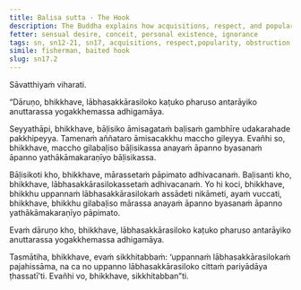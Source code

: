 ```yaml
---
title: Balisa sutta - The Hook
description: The Buddha explains how acquisitions, respect, and popularity are harsh, bitter, and severe, obstructing the attainment of the unsurpassed safety from the bondage using a simile of a fisherman casting a baited hook.
fetter: sensual desire, conceit, personal existence, ignorance
tags: sn, sn12-21, sn17, acquisitions, respect,popularity, obstruction, fisherman, baited hook, Māra
simile: fisherman, baited hook
slug: sn17.2
---
```


Sāvatthiyaṁ viharati.

“Dāruṇo, bhikkhave, lābhasakkārasiloko kaṭuko pharuso antarāyiko anuttarassa yogakkhemassa adhigamāya.

Seyyathāpi, bhikkhave, bāḷisiko āmisagataṁ baḷisaṁ gambhīre udakarahade pakkhipeyya. Tamenaṁ aññataro āmisacakkhu maccho gileyya. Evañhi so, bhikkhave, maccho gilabaḷiso bāḷisikassa anayaṁ āpanno byasanaṁ āpanno yathākāmakaraṇīyo bāḷisikassa.

Bāḷisikoti kho, bhikkhave, mārassetaṁ pāpimato adhivacanaṁ. Baḷisanti kho, bhikkhave, lābhasakkārasilokassetaṁ adhivacanaṁ. Yo hi koci, bhikkhave, bhikkhu uppannaṁ lābhasakkārasilokaṁ assādeti nikāmeti, ayaṁ vuccati, bhikkhave, bhikkhu gilabaḷiso mārassa anayaṁ āpanno byasanaṁ āpanno yathākāmakaraṇīyo pāpimato.

Evaṁ dāruṇo kho, bhikkhave, lābhasakkārasiloko kaṭuko pharuso antarāyiko anuttarassa yogakkhemassa adhigamāya.

Tasmātiha, bhikkhave, evaṁ sikkhitabbaṁ: ‘uppannaṁ lābhasakkārasilokaṁ pajahissāma, na ca no uppanno lābhasakkārasiloko cittaṁ pariyādāya ṭhassatī’ti. Evañhi vo, bhikkhave, sikkhitabban”ti.
